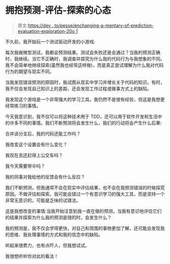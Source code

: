 # 拥抱预测-评估-探索的心态

> 原文:[https://dev . to/pesse/enchanging-a-mentary-of-prediction-evaluation-exploration-20o 1](https://dev.to/pesse/embracing-a-mentality-of-prediction-evaluation-exploration-20o1)

不久前，我开始玩一个测试驱动开发的小游戏:

每次我做微型测试，我都会预测结果。测试会失败还是会通过？当我的预测正确时，我继续。当它不正确时，我调查并探究为什么我的代码行为与我想象的不同。我不会简单地继续探索(虽然我也经常这样做)，而是真正尝试理解为什么我对代码行为的期望与现实不同。

当我发现错误预测的原因时，我试图从现实中学习并增长关于代码的知识。有时，我不仅会发现自己知识上的差距，还会发现工作过程或做事方式上的缺陷。

我发现这个游戏是一个非常强大的学习工具。我仍然不是很有经验，但这是我想更经常练习的事情。

今天我意识到，我不仅可以将这种技术用于 TDD，还可以用于软件开发和生活中的许多不同的事情。我们不断预测将会发生什么，我们的行动将会产生什么后果:

合并该分支后，我的代码还能工作吗？

我改变这个设置会有什么变化？

我现在去还赶得上公交车吗？

我今天需要带伞吗？

我的同事对我给他的反馈会有什么反应？

我们不断预测，但我通常不会在现实中评估结果，也不会在我预测错误的时候探究原因。不做评估和探索，我可能会错过一个有意识学习的强大工具，而是坚持一个非常无意识的，可能是乏味的试错法。

这是我想改变的事情:当我开始注意到我一直在做的预测，当我有意识地评估它们的结果并探索为什么我的预测是错的时，会发生什么？

我的预测是，我不仅会学得更快，对自己和周围的事物更加了解，还可能会发现我的思维、我处理事情的方式和我的信念中的缺陷。

听起来很费力，也有点吓人，但我想试试。

我很想听听你对此的看法！